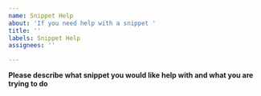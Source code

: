 ```yaml
---
name: Snippet Help
about: 'If you need help with a snippet '
title: ''
labels: Snippet Help
assignees: ''

---
```


**Please describe what snippet you would like help with and what you are trying to do**
